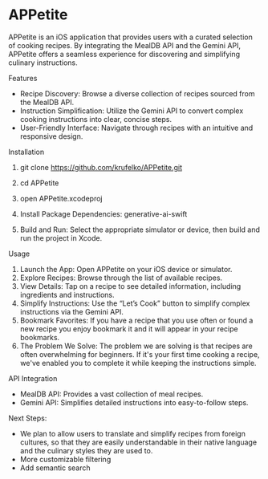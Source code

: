 # APPetite

APPetite is an iOS application that provides users with a curated selection of cooking recipes. By integrating the MealDB API and the Gemini API, APPetite offers a seamless experience for discovering and simplifying culinary instructions.

Features

- Recipe Discovery: Browse a diverse collection of recipes sourced from the MealDB API.
- Instruction Simplification: Utilize the Gemini API to convert complex cooking instructions into clear, concise steps.
- User-Friendly Interface: Navigate through recipes with an intuitive and responsive design.

Installation

1. git clone https://github.com/krufelko/APPetite.git
 

2. cd APPetite
 
 
3. open APPetite.xcodeproj
  
 
4. Install Package Dependencies: generative-ai-swift 
  

5. Build and Run: Select the appropriate simulator or device, then build and run the project in Xcode.

Usage

1. Launch the App: Open APPetite on your iOS device or simulator.
2. Explore Recipes: Browse through the list of available recipes.
3. View Details: Tap on a recipe to see detailed information, including ingredients and instructions.
4. Simplify Instructions: Use the “Let’s Cook” button to simplify complex instructions via the Gemini API.
5. Bookmark Favorites: If you have a recipe that you use often or found a new recipe you enjoy bookmark it and it will appear in your recipe bookmarks.
6. The Problem We Solve: The problem we are solving is that recipes are often overwhelming for beginners. If it's your first time cooking a recipe, we've enabled you to complete it while keeping the instructions simple.

API Integration

- MealDB API: Provides a vast collection of meal recipes.
- Gemini API: Simplifies detailed instructions into easy-to-follow steps.

Next Steps: 
- We plan to allow users to translate and simplify recipes from foreign cultures, so that they are easily understandable in their native language and the culinary styles they are used to.
- More customizable filtering
- Add semantic search
